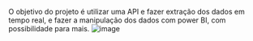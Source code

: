 O objetivo do projeto é utilizar uma API e fazer extração dos dados em tempo real, e fazer a manipulação dos dados com power BI, com possibilidade para mais.
![image](https://github.com/user-attachments/assets/c510d849-0c87-48cb-86b0-edd900fa183c)
